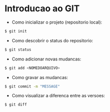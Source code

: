 # Introducao ao GIT


- Como inicializar o projeto (repositorio local):

```bash
$ git init
```

- Como descobrir o status do repositorio:

```bash
$ git status
```

- Como adicionar novas mudancas:

```bash
$ git add <NOMEDOARQUIVO>
```

- Como gravar as mudancas:

```bash
$ git commit -m "MESSAGE"
```

- Como visualizar a diferenca entre as versoes:

```bash
$ git diff
```